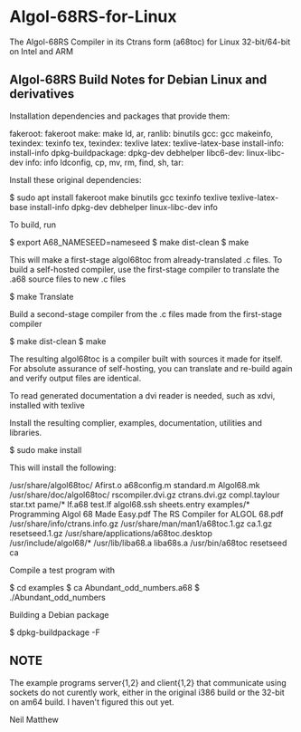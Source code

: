 # Algol-68RS-for-Linux
The Algol-68RS Compiler in its Ctrans form (a68toc) for Linux 32-bit/64-bit on Intel and ARM 

Algol-68RS Build Notes for Debian Linux and derivatives
-------------------------------------------------------

Installation dependencies and packages that provide them: 

fakeroot: fakeroot
make: make
ld, ar, ranlib: binutils
gcc: gcc
makeinfo, texindex: texinfo
tex, texindex: texlive
latex: texlive-latex-base
install-info: install-info
dpkg-buildpackage: dpkg-dev debhelper
libc6-dev: linux-libc-dev
info: info
ldconfig, cp, mv, rm, find, sh, tar: <installed by default>

Install these original dependencies:

$ sudo apt install fakeroot make binutils gcc texinfo texlive texlive-latex-base install-info dpkg-dev debhelper linux-libc-dev info

To build, run

$ export A68_NAMESEED=nameseed
$ make dist-clean
$ make

This will make a first-stage algol68toc from already-translated .c files.
To build a self-hosted compiler, use the first-stage compiler to translate the .a68 source files to new .c files

$ make Translate

Build a second-stage compiler from the .c files made from the first-stage compiler

$ make dist-clean
$ make

The resulting algol68toc is a compiler built with sources it made for itself.
For absolute assurance of self-hosting, you can translate and re-build again and verify output files are identical.

To read generated documentation a dvi reader is needed, such as xdvi, installed with texlive

Install the resulting complier, examples, documentation, utilities and libraries.

$ sudo make install

This will install the following:

/usr/share/algol68toc/
    Afirst.o
    a68config.m
		standard.m
		Algol68.mk
/usr/share/doc/algol68toc/
    rscompiler.dvi.gz
    ctrans.dvi.gz
		compl.taylour
		star.txt
		pame/*
		lf.a68
		test.lf
		algol68.ssh
		sheets.entry
	  examples/*
    Programming Algol 68 Made Easy.pdf
    The RS Compiler for ALGOL 68.pdf
/usr/share/info/ctrans.info.gz
/usr/share/man/man1/a68toc.1.gz
                    ca.1.gz
		                resetseed.1.gz
/usr/share/applications/a68toc.desktop
/usr/include/algol68/*
/usr/lib/liba68.a
         liba68s.a
/usr/bin/a68toc
         resetseed
	       ca

Compile a test program with

$ cd examples
$ ca Abundant_odd_numbers.a68
$ ./Abundant_odd_numbers

Building a Debian package

$ dpkg-buildpackage -F


NOTE
----
The example programs server{1,2} and client{1,2} that communicate using sockets do not curently work,
either in the original i386 build or the 32-bit on am64 build. I haven't figured this out yet.

Neil Matthew
